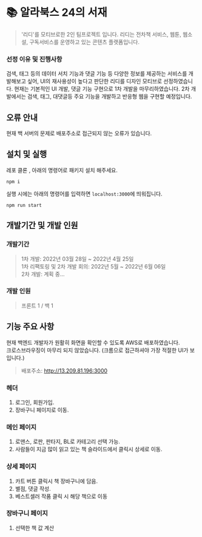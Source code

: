 # 📚 알라북스 24의 서재

> '리디'를 모티브로한 2인 팀프로젝트 입니다. 리디는 전차책 서비스, 웹툰, 웹소설, 구독서비스를 운영하고 있는 콘텐츠 플랫폼입니다. 
### 선정 이유 및 진행사항
검색, 태그 등의 데이터 서치 기능과 댓글 기능 등 다양한 정보를 제공하는 서비스를 개발해보고 싶어, UI의 재사용성이 높다고 판단한 리디를 디자인 모티브로 선정하였습니다. 현재는 기본적인 UI 개발, 댓글 기능 구현으로 1차 개발을 마무리하였습니다. 2차 개발에서는 검색, 태그, 대댓글등 주요 기능을 개발하고 반응형 웹을 구현할 예정입니다. 



## 오류 안내
현재 백 서버의 문제로 배포주소로 접근되지 않는 오류가 있습니다. 


## 설치 및 실행 

레포 클론 , 아래의 명령어로  패키지 설치 해주세요.
```
npm i
```

실행 시에는 아래의 명령어를 입력하면 `localhost:3000`에 띄워집니다.
```
npm run start
```


## 개발기간 및 개발 인원
### 개발기간
> 1차 개발: 2022년 03월 28일 ~ 2022년 4월 25일 
> <br/>
> 1차 리팩토링 및 2차 개발 회의: 2022년 5월 ~ 2022년 6월 06일
> <br/>
> 2차 개발: 계획 중...

### 개발 인원
> 프론트 1 / 백 1




## 기능 주요 사항
현재 백엔드 개발자가 원활히 화면을 확인할 수 있도록 AWS로 배포하였습니다. 
<br/>
크로스브라우징이 마무리 되지 않았습니다. (크롬으로 접근하셔야 가장 적절한 UI가 보입니다.)
> 배포주소: http://13.209.81.196:3000

### 헤더
1. 로그인, 회원가입.
2. 장바구니 페이지로 이동.

### 메인 페이지
1. 로맨스, 로판, 판타지, BL로 카테고리 선택 가능.
2. 사람들이 지금 많이 읽고 있는 책 슬라이드에서 클릭시 상세로 이동.

### 상세 페이지
1. 카트 버튼 클릭시 책 장바구니에 담음.
2. 별점, 댓글 작성.
3. 베스트셀러 작품 클릭 시 해당 책으로 이동

### 장바구니 페이지
1. 선택한 책 값 계산
